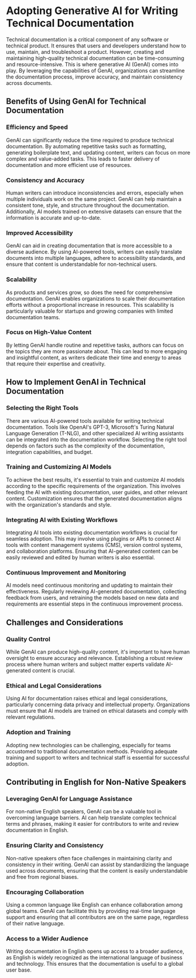 # Adopting Generative AI for Writing Technical Documentation

Technical documentation is a critical component of any software or technical product. It ensures that users and developers understand how to use, maintain, and troubleshoot a product. However, creating and maintaining high-quality technical documentation can be time-consuming and resource-intensive. This is where generative AI (GenAI) comes into play. By leveraging the capabilities of GenAI, organizations can streamline the documentation process, improve accuracy, and maintain consistency across documents.

## Benefits of Using GenAI for Technical Documentation

### Efficiency and Speed

GenAI can significantly reduce the time required to produce technical documentation. By automating repetitive tasks such as formatting, generating boilerplate text, and updating content, writers can focus on more complex and value-added tasks. This leads to faster delivery of documentation and more efficient use of resources.

### Consistency and Accuracy

Human writers can introduce inconsistencies and errors, especially when multiple individuals work on the same project. GenAI can help maintain a consistent tone, style, and structure throughout the documentation. Additionally, AI models trained on extensive datasets can ensure that the information is accurate and up-to-date.

### Improved Accessibility

GenAI can aid in creating documentation that is more accessible to a diverse audience. By using AI-powered tools, writers can easily translate documents into multiple languages, adhere to accessibility standards, and ensure that content is understandable for non-technical users.

### Scalability

As products and services grow, so does the need for comprehensive documentation. GenAI enables organizations to scale their documentation efforts without a proportional increase in resources. This scalability is particularly valuable for startups and growing companies with limited documentation teams.

### Focus on High-Value Content

By letting GenAI handle routine and repetitive tasks, authors can focus on the topics they are more passionate about. This can lead to more engaging and insightful content, as writers dedicate their time and energy to areas that require their expertise and creativity.

## How to Implement GenAI in Technical Documentation

### Selecting the Right Tools

There are various AI-powered tools available for writing technical documentation. Tools like OpenAI's GPT-3, Microsoft's Turing Natural Language Generation (T-NLG), and other specialized AI writing assistants can be integrated into the documentation workflow. Selecting the right tool depends on factors such as the complexity of the documentation, integration capabilities, and budget.

### Training and Customizing AI Models

To achieve the best results, it's essential to train and customize AI models according to the specific requirements of the organization. This involves feeding the AI with existing documentation, user guides, and other relevant content. Customization ensures that the generated documentation aligns with the organization's standards and style.

### Integrating AI with Existing Workflows

Integrating AI tools into existing documentation workflows is crucial for seamless adoption. This may involve using plugins or APIs to connect AI tools with content management systems (CMS), version control systems, and collaboration platforms. Ensuring that AI-generated content can be easily reviewed and edited by human writers is also essential.

### Continuous Improvement and Monitoring

AI models need continuous monitoring and updating to maintain their effectiveness. Regularly reviewing AI-generated documentation, collecting feedback from users, and retraining the models based on new data and requirements are essential steps in the continuous improvement process.

## Challenges and Considerations

### Quality Control

While GenAI can produce high-quality content, it's important to have human oversight to ensure accuracy and relevance. Establishing a robust review process where human writers and subject matter experts validate AI-generated content is crucial.

### Ethical and Legal Considerations

Using AI for documentation raises ethical and legal considerations, particularly concerning data privacy and intellectual property. Organizations must ensure that AI models are trained on ethical datasets and comply with relevant regulations.

### Adoption and Training

Adopting new technologies can be challenging, especially for teams accustomed to traditional documentation methods. Providing adequate training and support to writers and technical staff is essential for successful adoption.

## Contributing in English for Non-Native Speakers

### Leveraging GenAI for Language Assistance

For non-native English speakers, GenAI can be a valuable tool in overcoming language barriers. AI can help translate complex technical terms and phrases, making it easier for contributors to write and review documentation in English.

### Ensuring Clarity and Consistency

Non-native speakers often face challenges in maintaining clarity and consistency in their writing. GenAI can assist by standardizing the language used across documents, ensuring that the content is easily understandable and free from regional biases.

### Encouraging Collaboration

Using a common language like English can enhance collaboration among global teams. GenAI can facilitate this by providing real-time language support and ensuring that all contributors are on the same page, regardless of their native language.

### Access to a Wider Audience

Writing documentation in English opens up access to a broader audience, as English is widely recognized as the international language of business and technology. This ensures that the documentation is useful to a global user base.


